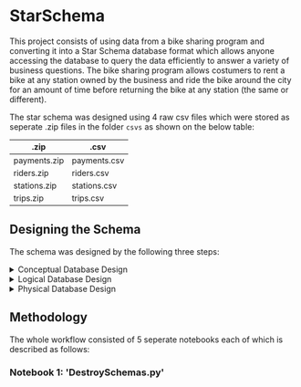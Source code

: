 # StarSchema

This project consists of using data from a bike sharing program and converting it into a Star Schema database format which allows anyone accessing the database to query the data efficiently to answer a variety of business questions. The bike sharing program allows costumers to rent a bike at any station owned by the business and ride the bike around the city for an amount of time before returning the bike at any station (the same or different).

The star schema was designed using 4 raw csv files which were stored as seperate .zip files in the folder `csvs` as shown on the below table:

.zip          | .csv
------------- | -------------
payments.zip  | payments.csv
riders.zip    | riders.csv
stations.zip  | stations.csv
trips.zip     | trips.csv


## Designing the Schema
The schema was designed by the following three steps: 

   <details>
   <summary>Conceptual Database Design</summary>

   ><p align="center">
   ><img src="https://raw.githubusercontent.com/RupeshS-qualyfi/StarSchema/main/pictures/ConceptualDatabaseDesign.png"
   >  alt="Size Limit comment in pull request about bundle size changes"
   >  width="960" height="540">
   ></p>
   >
   
   </details>

   <details>
   <summary>Logical Database Design</summary>

   ><p align="center">
   ><img src="https://raw.githubusercontent.com/RupeshS-qualyfi/StarSchema/main/pictures/LogicalDatabaseDesign.png"
   >  alt="Size Limit comment in pull request about bundle size changes"
   >  width="960" height="540"
   ></p>
   >
   
   </details>
  
   <details>
   <summary>Physical Database Design</summary>

   ><p align="center">
   ><img src="https://raw.githubusercontent.com/RupeshS-qualyfi/StarSchema/main/pictures/PhysicalDatabaseDesign.png"
   >  alt="Size Limit comment in pull request about bundle size changes"
   >  width="960" height="540"
   ></p>
   >
   
   </details>
   
   ## Methodology
   
   The whole workflow consisted of 5 seperate notebooks each of which is described as follows:
   
   ### Notebook 1: 'DestroySchemas.py'
